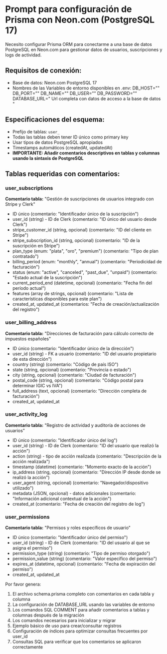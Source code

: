 # Prompt para configuración de Prisma con Neon.com (PostgreSQL 17)

Necesito configurar Prisma ORM para conectarme a una base de datos PostgreSQL en Neon.com para gestionar datos de usuarios, suscripciones y logs de actividad.

## Requisitos de conexión:

- Base de datos: Neon.com PostgreSQL 17
- Nombres de las Variables de entorno disponibles en .env:
  DB_HOST=""
  DB_PORT=""
  DB_NAME=""
  DB_USER=""
  DB_PASSWORD=""
  DATABASE_URL=" Url completa con datos de acceso a la base de datos "

## Especificaciones del esquema:

- Prefijo de tablas: `user_`
- Todas las tablas deben tener ID único como primary key
- Usar tipos de datos PostgreSQL apropiados
- Timestamps automáticos (createdAt, updatedAt)
- **IMPORTANTE: Añadir comentarios descriptivos en tablas y columnas usando la sintaxis de PostgreSQL**

## Tablas requeridas con comentarios:

### user_subscriptions

**Comentario tabla:** "Gestión de suscripciones de usuarios integrado con Stripe y Clerk"

- ID único (comentario: "Identificador único de la suscripción")
- user_id (string) - ID de Clerk (comentario: "ID único del usuario desde Clerk")
- stripe_customer_id (string, opcional) (comentario: "ID del cliente en Stripe")
- stripe_subscription_id (string, opcional) (comentario: "ID de la suscripción en Stripe")
- plan_type (enum: "plata", "oro", "premium") (comentario: "Tipo de plan contratado")
- billing_period (enum: "monthly", "annual") (comentario: "Periodicidad de facturación")
- status (enum: "active", "canceled", "past_due", "unpaid") (comentario: "Estado actual de la suscripción")
- current_period_end (datetime, opcional) (comentario: "Fecha fin del período actual")
- features (array de strings, opcional) (comentario: "Lista de características disponibles para este plan")
- created_at, updated_at (comentarios: "Fecha de creación/actualización del registro")

### user_billing_address

**Comentario tabla:** "Direcciones de facturación para cálculo correcto de impuestos españoles"

- ID único (comentario: "Identificador único de la dirección")
- user_id (string) - FK a usuario (comentario: "ID del usuario propietario de esta dirección")
- country (string) (comentario: "Código de país ISO")
- state (string, opcional) (comentario: "Provincia o estado")
- city (string, opcional) (comentario: "Ciudad de facturación")
- postal_code (string, opcional) (comentario: "Código postal para determinar IGIC vs IVA")
- full_address (text, opcional) (comentario: "Dirección completa de facturación")
- created_at, updated_at

### user_activity_log

**Comentario tabla:** "Registro de actividad y auditoría de acciones de usuarios"

- ID único (comentario: "Identificador único del log")
- user_id (string) - ID de Clerk (comentario: "ID del usuario que realizó la acción")
- action (string) - tipo de acción realizada (comentario: "Descripción de la acción realizada")
- timestamp (datetime) (comentario: "Momento exacto de la acción")
- ip_address (string, opcional) (comentario: "Dirección IP desde donde se realizó la acción")
- user_agent (string, opcional) (comentario: "Navegador/dispositivo utilizado")
- metadata (JSON, opcional) - datos adicionales (comentario: "Información adicional contextual de la acción")
- created_at (comentario: "Fecha de creación del registro de log")

### user_permissions

**Comentario tabla:** "Permisos y roles específicos de usuario"

- ID único (comentario: "Identificador único del permiso")
- user_id (string) - ID de Clerk (comentario: "ID del usuario al que se asigna el permiso")
- permission_type (string) (comentario: "Tipo de permiso otorgado")
- permission_value (string) (comentario: "Valor específico del permiso")
- expires_at (datetime, opcional) (comentario: "Fecha de expiración del permiso")
- created_at, updated_at

Por favor genera:

1. El archivo schema.prisma completo con comentarios en cada tabla y columna
2. La configuración de DATABASE_URL usando las variables de entorno
3. Los comandos SQL COMMENT para añadir comentarios a tablas y columnas después de la migración
4. Los comandos necesarios para inicializar y migrar
5. Ejemplo básico de uso para crear/consultar registros
6. Configuración de índices para optimizar consultas frecuentes por user_id
7. Consultas SQL para verificar que los comentarios se aplicaron correctamente
